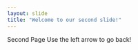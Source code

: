 ```yaml
---
layout: slide
title: "Welcome to our second slide!"
---
```

Second Page
Use the left arrow to go back!
